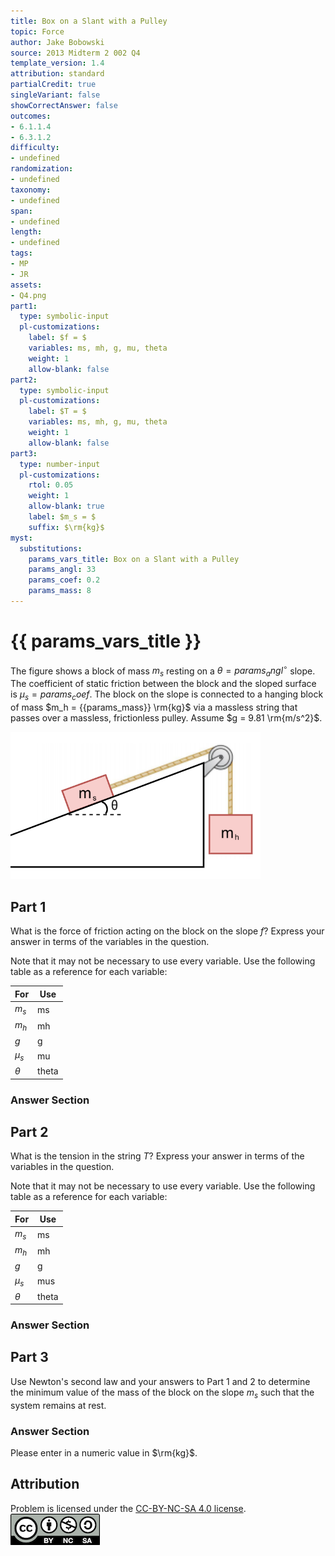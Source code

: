 ```yaml
---
title: Box on a Slant with a Pulley
topic: Force
author: Jake Bobowski
source: 2013 Midterm 2 002 Q4
template_version: 1.4
attribution: standard
partialCredit: true
singleVariant: false
showCorrectAnswer: false
outcomes:
- 6.1.1.4
- 6.3.1.2
difficulty:
- undefined
randomization:
- undefined
taxonomy:
- undefined
span:
- undefined
length:
- undefined
tags:
- MP
- JR
assets:
- Q4.png
part1:
  type: symbolic-input
  pl-customizations:
    label: $f = $
    variables: ms, mh, g, mu, theta
    weight: 1
    allow-blank: false
part2:
  type: symbolic-input
  pl-customizations:
    label: $T = $
    variables: ms, mh, g, mu, theta
    weight: 1
    allow-blank: false
part3:
  type: number-input
  pl-customizations:
    rtol: 0.05
    weight: 1
    allow-blank: true
    label: $m_s = $
    suffix: $\rm{kg}$
myst:
  substitutions:
    params_vars_title: Box on a Slant with a Pulley
    params_angl: 33
    params_coef: 0.2
    params_mass: 8
---
```

# {{ params_vars_title }}
The figure shows a block of mass $m_s$ resting on a $\theta = {{params_angl}}^\circ$ slope.
The coefficient of static friction between the block and the sloped surface is $\mu_s = {{params_coef}}$.
The block on the slope is connected to a hanging block of mass $m_h = {{params_mass}} \rm{kg}$ via a massless string that passes over a massless, frictionless pulley. Assume $g = 9.81 \rm{m/s^2}$.

<img src="Q4.png" width=400 alt = "A box sits on a ramp that is at an angle theta from the horizontal. The box is connected by a string to another mass that hangs freely from a pulley.">

## Part 1

What is the force of friction acting on the block on the slope $f$? Express your answer in terms of the variables in the question.

Note that it may not be necessary to use every variable. Use the following table as a reference for each variable:

| For      | Use   |
|----------|-------|
| $m_s$    | ms    |
| $m_h$    | mh    |
| $g$      | g     |
| $\mu_s$   | mu    |
| $\theta$ | theta |

### Answer Section

## Part 2

What is the tension in the string $T$? Express your answer in terms of the variables in the question.

Note that it may not be necessary to use every variable. Use the following table as a reference for each variable:

| For      | Use   |
|----------|-------|
| $m_s$    | ms    |
| $m_h$    | mh    |
| $g$      | g     |
| $\mu_s$   | mus   |
| $\theta$ | theta |

### Answer Section

## Part 3

Use Newton's second law and your answers to Part 1 and 2 to determine the minimum value of the mass of the block on the slope $m_s$ such that the system remains at rest.

### Answer Section

Please enter in a numeric value in $\rm{kg}$.

## Attribution

Problem is licensed under the [CC-BY-NC-SA 4.0 license](https://creativecommons.org/licenses/by-nc-sa/4.0/).<br> ![The Creative Commons 4.0 license requiring attribution-BY, non-commercial-NC, and share-alike-SA license.](https://raw.githubusercontent.com/firasm/bits/master/by-nc-sa.png)